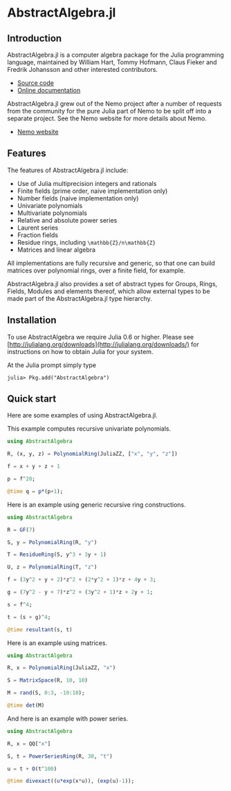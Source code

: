 # AbstractAlgebra.jl

## Introduction

AbstractAlgebra.jl is a computer algebra package for the Julia programming language, 
maintained by William Hart, Tommy Hofmann, Claus Fieker and Fredrik Johansson and
other interested contributors.

- [Source code](https://github.com/Nemocas/AbstractAlgebra.jl)
- [Online documentation](http://nemocas.github.io/AbstractAlgebra.jl)

AbstractAlgebra.jl grew out of the Nemo project after a number of requests from the
community for the pure Julia part of Nemo to be split off into a separate project. See
the Nemo website for more details about Nemo.
 
- [Nemo website](http://nemocas.org)

## Features

The features of AbstractAlgebra.jl include:

  - Use of Julia multiprecision integers and rationals
  - Finite fields (prime order, naive implementation only)
  - Number fields (naive implementation only)
  - Univariate polynomials
  - Multivariate polynomials
  - Relative and absolute power series
  - Laurent series
  - Fraction fields
  - Residue rings, including ``\mathbb{Z}/n\mathbb{Z}``
  - Matrices and linear algebra

All implementations are fully recursive and generic, so that one can build matrices
over polynomial rings, over a finite field, for example.

AbstractAlgebra.jl also provides a set of abstract types for Groups, Rings, Fields,
Modules and elements thereof, which allow external types to be made part of the
AbstractAlgebra.jl type hierarchy.

## Installation

To use AbstractAlgebra we require Julia 0.6 or higher. Please see
[http://julialang.org/downloads](http://julialang.org/downloads/) for instructions on 
how to obtain Julia for your system.

At the Julia prompt simply type

```
julia> Pkg.add("AbstractAlgebra")
```

## Quick start

Here are some examples of using AbstractAlgebra.jl.

This example computes recursive univariate polynomials.

```julia
using AbstractAlgebra

R, (x, y, z) = PolynomialRing(JuliaZZ, ["x", "y", "z"])

f = x + y + z + 1

p = f^20;

@time q = p*(p+1);
```

Here is an example using generic recursive ring constructions.

```julia
using AbstractAlgebra

R = GF(7)

S, y = PolynomialRing(R, "y")

T = ResidueRing(S, y^3 + 3y + 1)

U, z = PolynomialRing(T, "z")

f = (3y^2 + y + 2)*z^2 + (2*y^2 + 1)*z + 4y + 3;

g = (7y^2 - y + 7)*z^2 + (3y^2 + 1)*z + 2y + 1;

s = f^4;

t = (s + g)^4;

@time resultant(s, t)
```

Here is an example using matrices.

```julia
using AbstractAlgebra

R, x = PolynomialRing(JuliaZZ, "x")

S = MatrixSpace(R, 10, 10)

M = rand(S, 0:3, -10:10);

@time det(M)
```

And here is an example with power series.

```julia
using AbstractAlgebra

R, x = QQ["x"]

S, t = PowerSeriesRing(R, 30, "t")

u = t + O(t^100)

@time divexact((u*exp(x*u)), (exp(u)-1));
```
